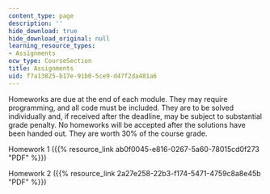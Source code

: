 ```yaml
---
content_type: page
description: ''
hide_download: true
hide_download_original: null
learning_resource_types:
- Assignments
ocw_type: CourseSection
title: Assignments
uid: f7a13825-b17e-91b0-5ce9-d47f2da481a6
---
```


Homeworks are due at the end of each module. They may require programming, and all code must be included. They are to be solved individually and, if received after the deadline, may be subject to substantial grade penalty. No homeworks will be accepted after the solutions have been handed out. They are worth 30% of the course grade.

Homework 1 ({{% resource_link ab0f0045-e816-0267-5a60-78015cd0f273 "PDF" %}})

Homework 2 ({{% resource_link 2a27e258-22b3-f174-5471-4759c8a8e45b "PDF" %}})